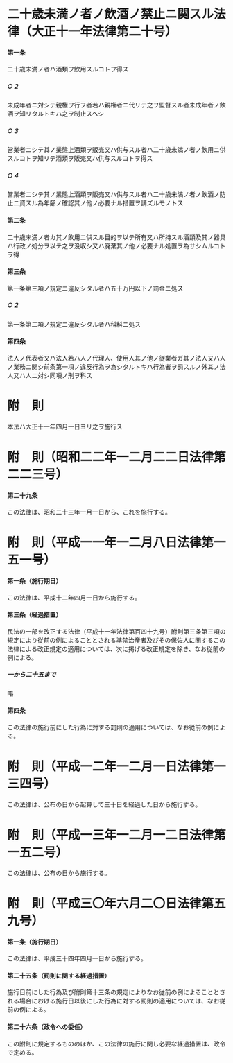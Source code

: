 # 二十歳未満ノ者ノ飲酒ノ禁止ニ関スル法律（大正十一年法律第二十号）
#### 第一条
二十歳未満ノ者ハ酒類ヲ飲用スルコトヲ得ス
##### ○２
未成年者ニ対シテ親権ヲ行フ者若ハ親権者ニ代リテ之ヲ監督スル者未成年者ノ飲酒ヲ知リタルトキハ之ヲ制止スヘシ
##### ○３
営業者ニシテ其ノ業態上酒類ヲ販売又ハ供与スル者ハ二十歳未満ノ者ノ飲用ニ供スルコトヲ知リテ酒類ヲ販売又ハ供与スルコトヲ得ス
##### ○４
営業者ニシテ其ノ業態上酒類ヲ販売又ハ供与スル者ハ二十歳未満ノ者ノ飲酒ノ防止ニ資スル為年齢ノ確認其ノ他ノ必要ナル措置ヲ講ズルモノトス
#### 第二条
二十歳未満ノ者カ其ノ飲用ニ供スル目的ヲ以テ所有又ハ所持スル酒類及其ノ器具ハ行政ノ処分ヲ以テ之ヲ没収シ又ハ廃棄其ノ他ノ必要ナル処置ヲ為サシムルコトヲ得
#### 第三条
第一条第三項ノ規定ニ違反シタル者ハ五十万円以下ノ罰金ニ処ス
##### ○２
第一条第二項ノ規定ニ違反シタル者ハ科料ニ処ス
#### 第四条
法人ノ代表者又ハ法人若ハ人ノ代理人、使用人其ノ他ノ従業者ガ其ノ法人又ハ人ノ業務ニ関シ前条第一項ノ違反行為ヲ為シタルトキハ行為者ヲ罰スルノ外其ノ法人又ハ人ニ対シ同項ノ刑ヲ科ス
# 附　則
本法ハ大正十一年四月一日ヨリ之ヲ施行ス
# 附　則（昭和二二年一二月二二日法律第二二三号）
#### 第二十九条
この法律は、昭和二十三年一月一日から、これを施行する。
# 附　則（平成一一年一二月八日法律第一五一号）
#### 第一条（施行期日）
この法律は、平成十二年四月一日から施行する。
#### 第三条（経過措置）
民法の一部を改正する法律（平成十一年法律第百四十九号）附則第三条第三項の規定により従前の例によることとされる準禁治産者及びその保佐人に関するこの法律による改正規定の適用については、次に掲げる改正規定を除き、なお従前の例による。
##### 一から二十五まで
略
#### 第四条
この法律の施行前にした行為に対する罰則の適用については、なお従前の例による。
# 附　則（平成一二年一二月一日法律第一三四号）
この法律は、公布の日から起算して三十日を経過した日から施行する。
# 附　則（平成一三年一二月一二日法律第一五二号）
この法律は、公布の日から施行する。
# 附　則（平成三〇年六月二〇日法律第五九号）
#### 第一条（施行期日）
この法律は、平成三十四年四月一日から施行する。
#### 第二十五条（罰則に関する経過措置）
施行日前にした行為及び附則第十三条の規定によりなお従前の例によることとされる場合における施行日以後にした行為に対する罰則の適用については、なお従前の例による。
#### 第二十六条（政令への委任）
この附則に規定するもののほか、この法律の施行に関し必要な経過措置は、政令で定める。
